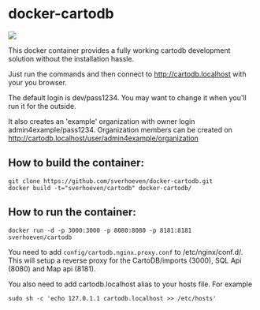 docker-cartodb
==============

[![](https://badge.imagelayers.io/sverhoeven/cartodb:latest.svg)](https://imagelayers.io/?images=sverhoeven/cartodb:latest 'Get your own badge on imagelayers.io')

This docker container provides a fully working cartodb development solution
without the installation hassle.

Just run the commands and then connect to http://cartodb.localhost with your you browser.

The default login is dev/pass1234. You may want to change it when you'll run
it for the outside.

It also creates an 'example' organization with owner login admin4example/pass1234.
Organization members can be created on http://cartodb.localhost/user/admin4example/organization

How to build the container:
---------------------------

```
git clone https://github.com/sverhoeven/docker-cartodb.git
docker build -t="sverhoeven/cartodb" docker-cartodb/
```

How to run the container:
-------------------------

```
docker run -d -p 3000:3000 -p 8080:8080 -p 8181:8181 sverhoeven/cartodb
```

You need to add `config/cartodb.nginx.proxy.conf` to /etc/nginx/conf.d/.
This will setup a reverse proxy for the CartoDB/imports (3000), SQL Api (8080) and Map api (8181).

You also need to add cartodb.localhost alias to your hosts file. For example
```
sudo sh -c 'echo 127.0.1.1 cartodb.localhost >> /etc/hosts'
```
